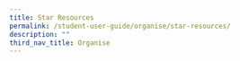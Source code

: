 ```yaml
---
title: Star Resources
permalink: /student-user-guide/organise/star-resources/
description: ""
third_nav_title: Organise
---
```

